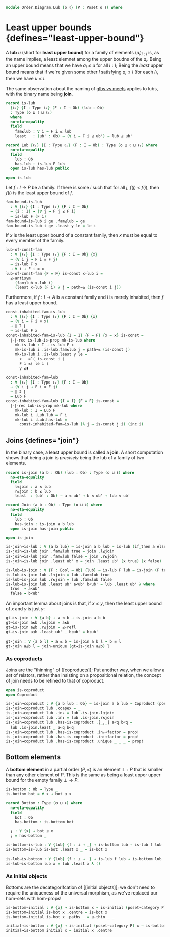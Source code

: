 <!--
```agda
open import Cat.Diagram.Coproduct
open import Cat.Diagram.Initial
open import Cat.Prelude

open import Data.Bool

open import Order.Base
open import Order.Cat

import Order.Reasoning
```
-->

```agda
module Order.Diagram.Lub {o ℓ} (P : Poset o ℓ) where
```

<!--
```agda
open Order.Reasoning P
```
-->

# Least upper bounds {defines="least-upper-bound"}

A **lub** $u$ (short for **least upper bound**) for a family of
elements $(a_i)_{i : I}$ is, as the name implies, a least elemnet among
the upper boudns of the $a_i$. Being an upper bound means that we have
$a_i \le u$ for all $i : I$; Being the _least_ upper bound means that
if we're given some other $l$ satisfying $a_i \le l$ (for each $i$),
then we have $u \le l$.

The same observation about the naming of [glbs vs meets] applies to
lubs, with the binary name being **join**.

[glbs vs meets]: Order.Diagram.Glb.html

```agda
record is-lub
  {ℓᵢ} {I : Type ℓᵢ} (F : I → Ob) (lub : Ob)
  : Type (o ⊔ ℓ ⊔ ℓᵢ)
  where
  no-eta-equality
  field
    fam≤lub : ∀ i → F i ≤ lub
    least   : (ub' : Ob) → (∀ i → F i ≤ ub') → lub ≤ ub'

record Lub {ℓᵢ} {I : Type ℓᵢ} (F : I → Ob) : Type (o ⊔ ℓ ⊔ ℓᵢ) where
  no-eta-equality
  field
    lub : Ob
    has-lub : is-lub F lub
  open is-lub has-lub public

open is-lub
```

<!--
```agda
private unquoteDecl eqv = declare-record-iso eqv (quote is-lub)

is-lub-is-prop
  : ∀ {ℓᵢ} {I : Type ℓᵢ} {F : I → Ob} {lub : Ob}
  → is-prop (is-lub F lub)
is-lub-is-prop = Iso→is-hlevel 1 eqv hlevel!

instance
  H-Level-is-lub
    : ∀ {ℓᵢ} {I : Type ℓᵢ} {F : I → Ob} {lub : Ob} {n}
    → H-Level (is-lub F lub) (suc n)
  H-Level-is-lub = prop-instance is-lub-is-prop

lub-unique
  : ∀ {ℓᵢ} {I : Type ℓᵢ} {F : I → Ob} {x y}
  → is-lub F x → is-lub F y
  → x ≡ y
lub-unique {x = x} {y = y} lub lub' = ≤-antisym
  (lub .least y (lub' .fam≤lub))
  (lub' .least x (lub .fam≤lub))

Lub-is-prop
  : ∀ {ℓᵢ} {I : Type ℓᵢ} {F : I → Ob}
  → is-prop (Lub F)
Lub-is-prop p q i .Lub.lub =
  lub-unique (Lub.has-lub p) (Lub.has-lub q) i
Lub-is-prop {F = F} p q i .Lub.has-lub =
  is-prop→pathp
    (λ i → is-lub-is-prop {lub = lub-unique (Lub.has-lub p) (Lub.has-lub q) i})
    (Lub.has-lub p) (Lub.has-lub q) i

instance
  H-Level-Lub
    : ∀ {ℓᵢ} {I : Type ℓᵢ} {F : I → Ob} {n}
    → H-Level (Lub F) (suc n)
  H-Level-Lub = prop-instance Lub-is-prop

lift-is-lub
  : ∀ {ℓᵢ ℓᵢ'} {I : Type ℓᵢ} {F : I → Ob} {lub}
  → is-lub F lub → is-lub (F ⊙ Lift.lower {ℓ = ℓᵢ'}) lub
lift-is-lub is .fam≤lub (lift ix) = is .fam≤lub ix
lift-is-lub is .least ub' le = is .least ub' (le ⊙ lift)

lift-lub
  : ∀ {ℓᵢ ℓᵢ'} {I : Type ℓᵢ} {F : I → Ob}
  → Lub F → Lub (F ⊙ Lift.lower {ℓ = ℓᵢ'})
lift-lub lub .Lub.lub = Lub.lub lub
lift-lub lub .Lub.has-lub = lift-is-lub (Lub.has-lub lub)

lower-is-lub
  : ∀ {ℓᵢ ℓᵢ'} {I : Type ℓᵢ} {F : I → Ob} {lub}
  → is-lub (F ⊙ Lift.lower {ℓ = ℓᵢ'}) lub → is-lub F lub
lower-is-lub is .fam≤lub ix = is .fam≤lub (lift ix)
lower-is-lub is .least ub' le = is .least ub' (le ⊙ Lift.lower)

lower-lub
  : ∀ {ℓᵢ ℓᵢ'} {I : Type ℓᵢ} {F : I → Ob}
  → Lub (F ⊙ Lift.lower {ℓ = ℓᵢ'}) → Lub F
lower-lub lub .Lub.lub = Lub.lub lub
lower-lub lub .Lub.has-lub = lower-is-lub (Lub.has-lub lub)

module _ {ℓᵢ ℓᵢ'} {Ix : Type ℓᵢ} {Im : Type ℓᵢ'} {f : Ix → Im} {F : Im → Ob} (surj : is-surjective f) where
  cover-preserves-is-lub : ∀ {lub} → is-lub F lub → is-lub (F ⊙ f) lub
  cover-preserves-is-lub l .fam≤lub x = l .fam≤lub (f x)
  cover-preserves-is-lub l .least   ub' le = l .least ub' λ i → ∥-∥-proj! do
    (i' , p) ← surj i
    pure (≤-trans (≤-refl' (ap F (sym p))) (le i'))

  cover-preserves-lub : Lub F → Lub (F ⊙ f)
  cover-preserves-lub l .Lub.lub = _
  cover-preserves-lub l .Lub.has-lub = cover-preserves-is-lub (l .Lub.has-lub)

  cover-reflects-is-lub : ∀ {lub} → is-lub (F ⊙ f) lub → is-lub F lub
  cover-reflects-is-lub l .fam≤lub x = ∥-∥-proj! do
    (y , p) ← surj x
    pure (≤-trans (≤-refl' (ap F (sym p))) (l .fam≤lub y))
  cover-reflects-is-lub l .least ub' le = l .least ub' λ i → le (f i)

  cover-reflects-lub : Lub (F ⊙ f) → Lub F
  cover-reflects-lub l .Lub.lub     = _
  cover-reflects-lub l .Lub.has-lub = cover-reflects-is-lub (l .Lub.has-lub)

cast-is-lub
  : ∀ {ℓᵢ ℓᵢ'} {I : Type ℓᵢ} {I' : Type ℓᵢ'} {F : I → Ob} {G : I' → Ob} {lub}
  → (e : I ≃ I')
  → (∀ i → F i ≡ G (Equiv.to e i))
  → is-lub F lub
  → is-lub G lub
cast-is-lub {G = G} e p has-lub .fam≤lub i' =
  ≤-trans
    (path→≥ (p (Equiv.from e i') ∙ ap G (Equiv.ε e i')))
    (has-lub .fam≤lub (Equiv.from e i'))
cast-is-lub e p has-lub .least ub G≤ub =
  has-lub .least ub (λ i → ≤-trans (path→≤ (p i)) (G≤ub (Equiv.to e i)))
  
cast-is-lubᶠ
  : ∀ {ℓᵢ} {I : Type ℓᵢ} {F G : I → Ob} {lub}
  → (∀ i → F i ≡ G i)
  → is-lub F lub
  → is-lub G lub
cast-is-lubᶠ {lub = lub} p has-lub = cast-is-lub (_ , id-equiv) p has-lub
```
-->

Let $f : I \to P$ be a family. If there is some $i$ such that
for all $j$, $f(j) < f(i)$, then $f(i)$ is the least upper bound of
$f$.

```agda
fam-bound→is-lub
  : ∀ {ℓᵢ} {I : Type ℓᵢ} {F : I → Ob}
  → (i : I) → (∀ j → F j ≤ F i)
  → is-lub F (F i)
fam-bound→is-lub i ge .fam≤lub = ge
fam-bound→is-lub i ge .least y le = le i
```

If $x$ is the least upper bound of a constant family, then
$x$ must be equal to every member of the family.

```agda
lub-of-const-fam
  : ∀ {ℓᵢ} {I : Type ℓᵢ} {F : I → Ob} {x}
  → (∀ i j → F i ≡ F j)
  → is-lub F x
  → ∀ i → F i ≡ x
lub-of-const-fam {F = F} is-const x-lub i =
  ≤-antisym
    (fam≤lub x-lub i)
    (least x-lub (F i) λ j → path→≥ (is-const i j))
```

Furthermore, if $f : I \to A$ is a constant family and $I$ is merely
inhabited, then $f$ has a least upper bound.

```agda
const-inhabited-fam→is-lub
  : ∀ {ℓᵢ} {I : Type ℓᵢ} {F : I → Ob} {x}
  → (∀ i → F i ≡ x)
  → ∥ I ∥
  → is-lub F x
const-inhabited-fam→is-lub {I = I} {F = F} {x = x} is-const =
  ∥-∥-rec is-lub-is-prop mk-is-lub where
    mk-is-lub : I → is-lub F x
    mk-is-lub i .is-lub.fam≤lub j = path→≤ (is-const j)
    mk-is-lub i .is-lub.least y le =
      x   =˘⟨ is-const i ⟩
      F i ≤⟨ le i ⟩
      y ≤∎

const-inhabited-fam→lub
  : ∀ {ℓᵢ} {I : Type ℓᵢ} {F : I → Ob}
  → (∀ i j → F i ≡ F j)
  → ∥ I ∥
  → Lub F
const-inhabited-fam→lub {I = I} {F = F} is-const =
  ∥-∥-rec Lub-is-prop mk-lub where
    mk-lub : I → Lub F
    mk-lub i .Lub.lub = F i
    mk-lub i .Lub.has-lub =
      const-inhabited-fam→is-lub (λ j → is-const j i) (inc i)
```

## Joins {defines="join"}

In the binary case, a least upper bound is called a **join**. A short
computation shows that being a join is _precisely_ being the lub of a
family of two elements.

```agda
record is-join (a b : Ob) (lub : Ob) : Type (o ⊔ ℓ) where
  no-eta-equality
  field
    l≤join : a ≤ lub
    r≤join : b ≤ lub
    least  : (ub' : Ob) → a ≤ ub' → b ≤ ub' → lub ≤ ub'

record Join (a b : Ob) : Type (o ⊔ ℓ) where
  no-eta-equality
  field
    lub : Ob
    has-join : is-join a b lub
  open is-join has-join public

open is-join

is-join→is-lub : ∀ {a b lub} → is-join a b lub → is-lub (if_then a else b) lub
is-join→is-lub join .fam≤lub true = join .l≤join
is-join→is-lub join .fam≤lub false = join .r≤join
is-join→is-lub join .least ub' x = join .least ub' (x true) (x false)

is-lub→is-join : ∀ {F : Bool → Ob} {lub} → is-lub F lub → is-join (F true) (F false) lub
is-lub→is-join lub .l≤join = lub .fam≤lub true
is-lub→is-join lub .r≤join = lub .fam≤lub false
is-lub→is-join lub .least ub' a<ub' b<ub' = lub .least ub' λ where
  true  → a<ub'
  false → b<ub'
```

<!--
```
private unquoteDecl eqv' = declare-record-iso eqv' (quote is-join)

instance
  H-Level-is-join
    : ∀ {a b lub : Ob} {n}
    → H-Level (is-join a b lub) (suc n)
  H-Level-is-join = prop-instance $ Iso→is-hlevel 1 eqv' hlevel!

join-unique
  : ∀ {a b x y}
  → is-join a b x → is-join a b y
  → x ≡ y
join-unique {a} {b} {x} {y} p q =
  lub-unique (is-join→is-lub p) (is-join→is-lub q)

Join-is-prop : ∀ {a b} → is-prop (Join a b)
Join-is-prop p q i .Join.lub =
  join-unique (Join.has-join p) (Join.has-join q) i
Join-is-prop {a = a} {b = b} p q i .Join.has-join =
  is-prop→pathp {B = λ i → is-join a b (join-unique (Join.has-join p) (Join.has-join q) i)}
    (λ i → hlevel 1)
    (Join.has-join p) (Join.has-join q) i

instance
  H-Level-Join
    : ∀ {a b} {n}
    → H-Level (Join a b) (suc n)
  H-Level-Join = prop-instance Join-is-prop

Join→Lub : ∀ {a b} → Join a b → Lub (if_then a else b)
Join→Lub join .Lub.lub = Join.lub join
Join→Lub join .Lub.has-lub = is-join→is-lub (Join.has-join join)

Lub→Join : ∀ {a b} → Lub (if_then a else b) → Join a b
Lub→Join lub .Join.lub = Lub.lub lub
Lub→Join lub .Join.has-join = is-lub→is-join (Lub.has-lub lub)

is-join≃is-lub : ∀ {a b lub : Ob} → is-equiv (is-join→is-lub {a} {b} {lub})
is-join≃is-lub = prop-ext! _ is-lub→is-join .snd

Join≃Lub : ∀ {a b} → is-equiv (Join→Lub {a} {b})
Join≃Lub = prop-ext! _ Lub→Join .snd
```
-->

An important lemma about joins is that, if $x \le y$, then the least
upper bound of $x$ and $y$ is just $y$:

```agda
gt→is-join : ∀ {a b} → a ≤ b → is-join a b b
gt→is-join a≤b .l≤join = a≤b
gt→is-join a≤b .r≤join = ≤-refl
gt→is-join a≤b .least ub' _ b≤ub' = b≤ub'

gt-join : ∀ {a b l} → a ≤ b → is-join a b l → b ≡ l
gt-join a≤b l = join-unique (gt→is-join a≤b) l
```

### As coproducts

Joins are the “thinning” of [[coproducts]]; Put another way, when we
allow a _set_ of relators, rather than insisting on a propositional
relation, the concept of join needs to be refined to that of coproduct.

```agda
open is-coproduct
open Coproduct

is-join→coproduct : ∀ {a b lub : Ob} → is-join a b lub → Coproduct (poset→category P) a b
is-join→coproduct lub .coapex = _
is-join→coproduct lub .in₀ = lub .is-join.l≤join
is-join→coproduct lub .in₁ = lub .is-join.r≤join
is-join→coproduct lub .has-is-coproduct .[_,_] a<q b<q =
  lub .is-join.least _ a<q b<q
is-join→coproduct lub .has-is-coproduct .in₀∘factor = prop!
is-join→coproduct lub .has-is-coproduct .in₁∘factor = prop!
is-join→coproduct lub .has-is-coproduct .unique _ _ _ = prop!
```

## Bottom elements

A **bottom element** in a partial order $(P, \le)$ is an element $\bot :
P$ that is smaller than any other element of $P$. This is the same as
being a least upper upper bound for the empty family $\bot \to P$.

```agda
is-bottom : Ob → Type _
is-bottom bot = ∀ x → bot ≤ x

record Bottom : Type (o ⊔ ℓ) where
  no-eta-equality
  field
    bot : Ob
    has-bottom : is-bottom bot

  ¡ : ∀ {x} → bot ≤ x
  ¡ = has-bottom _

is-bottom→is-lub : ∀ {lub} {f : ⊥ → _} → is-bottom lub → is-lub f lub
is-bottom→is-lub is-bot .least x _ = is-bot x

is-lub→is-bottom : ∀ {lub} {f : ⊥ → _} → is-lub f lub → is-bottom lub
is-lub→is-bottom lub x = lub .least x λ ()
```

<!--
```agda
is-bottom-is-prop : ∀ x → is-prop (is-bottom x)
is-bottom-is-prop _ = hlevel!

bottom-unique : ∀ {x y} → is-bottom x → is-bottom y → x ≡ y
bottom-unique p q = ≤-antisym (p _) (q _)

Bottom-is-prop : is-prop Bottom
Bottom-is-prop p q i .Bottom.bot =
  bottom-unique (Bottom.has-bottom p) (Bottom.has-bottom q) i
Bottom-is-prop p q i .Bottom.has-bottom =
  is-prop→pathp
    (λ i → is-bottom-is-prop (bottom-unique (Bottom.has-bottom p) (Bottom.has-bottom q) i))
    (Bottom.has-bottom p) (Bottom.has-bottom q) i

instance
  H-Level-Bottom
    : ∀ {n}
    → H-Level Bottom (suc n)
  H-Level-Bottom = prop-instance Bottom-is-prop

Bottom→Lub : ∀ {f : ⊥ → _} → Bottom → Lub f
Bottom→Lub bottom .Lub.lub = Bottom.bot bottom
Bottom→Lub bottom .Lub.has-lub = is-bottom→is-lub (Bottom.has-bottom bottom)

Lub→Bottom : ∀ {f : ⊥ → _} → Lub f → Bottom
Lub→Bottom lub .Bottom.bot = Lub.lub lub
Lub→Bottom lub .Bottom.has-bottom = is-lub→is-bottom (Lub.has-lub lub)

is-bottom≃is-lub : ∀ {lub} {f} → is-equiv (is-bottom→is-lub {lub} {f})
is-bottom≃is-lub = prop-ext! _ is-lub→is-bottom .snd

Bottom≃Lub : ∀ {f} → is-equiv (Bottom→Lub {f})
Bottom≃Lub = prop-ext! _ Lub→Bottom .snd
```
-->

### As initial objects

Bottoms are the decategorifcation of [[initial objects]]; we don't need to
require the uniqueness of the universal morphism, as we've replaced our
hom-sets with hom-props!

```agda
is-bottom→initial : ∀ {x} → is-bottom x → is-initial (poset→category P) x
is-bottom→initial is-bot x .centre = is-bot x
is-bottom→initial is-bot x .paths _ = ≤-thin _ _

initial→is-bottom : ∀ {x} → is-initial (poset→category P) x → is-bottom x
initial→is-bottom initial x = initial x .centre
```
